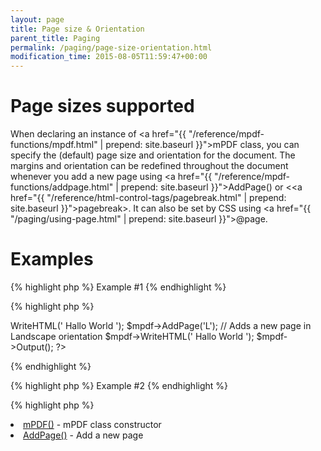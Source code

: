 ```yaml
---
layout: page
title: Page size & Orientation
parent_title: Paging
permalink: /paging/page-size-orientation.html
modification_time: 2015-08-05T11:59:47+00:00
---
```


# Page sizes supported

When declaring an instance of <a href="{{ "/reference/mpdf-functions/mpdf.html" | prepend: site.baseurl }}">mPDF</a> class, you can specify the (default) page size and orientation for the document. The margins and orientation can be redefined throughout the document whenever you add a new page using <a href="{{ "/reference/mpdf-functions/addpage.html" | prepend: site.baseurl }}">AddPage()</a> or &lt;<a href="{{ "/reference/html-control-tags/pagebreak.html" | prepend: site.baseurl }}">pagebreak</a>&gt;. It can also be set by CSS using <a href="{{ "/paging/using-page.html" | prepend: site.baseurl }}">@page</a>.

# Examples

{% highlight php %}
Example #1
{% endhighlight %}

{% highlight php %}
<?php

$mpdf = new mPDF('', 'Legal');

$mpdf->WriteHTML('
Hallo World
');

$mpdf->AddPage('L'); // Adds a new page in Landscape orientation

$mpdf->WriteHTML('
Hallo World
');

$mpdf->Output();

?>
{% endhighlight %}

{% highlight php %}
Example #2
{% endhighlight %}

{% highlight php %}
<?php

// Define a default Landscape page size/format by name

$mpdf = new mPDF('utf-8', 'A4-L');

// Define a default page size/format by array - page will be 190mm wide x 236mm height

$mpdf = new mPDF('utf-8', array(190,236));

// Define a default page using all default values except "L" for Landscape orientation

$mpdf = new mPDF('','', 0, '', 15, 15, 16, 16, 9, 9, 'L');
{% endhighlight %}

# See Also

<ul>
<li class="manual_boxlist"><a href="{{ "/reference/mpdf-functions/mpdf.html" | prepend: site.baseurl }}">mPDF()</a> - mPDF class constructor </li>
<li class="manual_boxlist"><a href="{{ "/reference/mpdf-functions/addpage.html" | prepend: site.baseurl }}">AddPage()</a> - Add a new page</li>
</ul>

